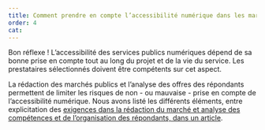 ```yaml
---
title: Comment prendre en compte l’accessibilité numérique dans les marchés publics ?
order: 4
cat: 
---
```

Bon réflexe&nbsp;! L’accessibilité des services publics numériques dépend de sa bonne prise en compte tout au long du projet et de la vie du service. Les prestataires sélectionnés doivent être compétents sur cet aspect. 

La rédaction des marchés publics et l’analyse des offres des répondants permettent de limiter les risques de non -&nbsp;ou mauvaise&nbsp;- prise en compte de l’accessibilité numérique. Nous avons listé les différents éléments, entre explicitation des [exigences dans la rédaction du marché et analyse des compétences et de l’organisation des répondants, dans un article](https://design.numerique.gouv.fr/outils/accessibilite-marche-public/).
